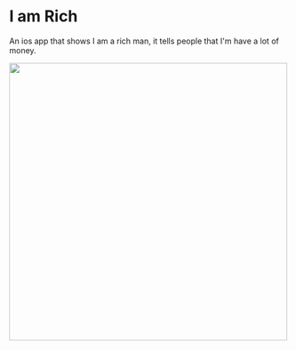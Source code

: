 # I am Rich
An ios app that shows I am a rich man, it tells people that I'm have a lot of money.

<img src="https://i.imgur.com/Fefgg90.webp" height="500">
